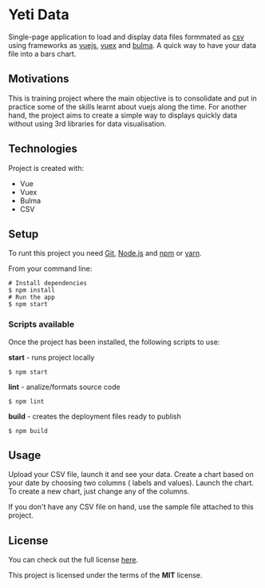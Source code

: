 # Yeti Data
Single-page application to load and display data files formmated as [csv](https://en.wikipedia.org/wiki/Comma-separated_values) using frameworks as [vuejs](https://vuejs.org/), [vuex](https://vuex.vuejs.org/) and [bulma](https://bulma.io/bulma-start/). A quick way to have your data file into a bars chart.

## Motivations
This is training project where the main objective is to consolidate and put in practice some of the skills learnt about vuejs along the time. For another hand, the project aims to create a simple way to displays quickly data without using 3rd libraries for data visualisation.

## Technologies
Project is created with:
* Vue
* Vuex
* Bulma
* CSV

## Setup
To runt this project you need [Git](https://git-scm.com), [Node.js](https://nodejs.org/en/download/) and [npm](https://www.npmjs.com/get-npm) or [yarn](https://classic.yarnpkg.com/en/).

From your command line:
```
# Install dependencies
$ npm install
# Run the app
$ npm start

```

### Scripts available
Once the project has been installed, the following scripts to use:

**start** - runs project locally
```
$ npm start
```
**lint** - analize/formats source code
```
$ npm lint
```
**build** - creates the deployment files ready to publish
```
$ npm build
```

## Usage
Upload your CSV file, launch it and see your data. Create a chart based on your date by choosing two columns ( labels and values). Launch the chart. To create a new chart, just change any of the columns.

If you don't have any CSV file on hand, use the sample file attached to this project.

## License
You can check out the full license [here](https://github.com/Greenvahn/vue-dataDisplay/blob/master/LICENSE).

This project is licensed under the terms of the **MIT** license.
